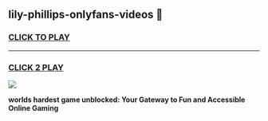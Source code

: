 
## lily-phillips-onlyfans-videos 👋
<h3>
<a href="https://premium.freeplayer.one?title=lily-phillips-onlyfans-videos&ref=14F">CLICK TO PLAY</a></h3>
<hr>

<h3>
<a href="https://premium.freeplayer.one?title=lily-phillips-onlyfans-videos&ref=14F">CLICK 2 PLAY</a>
  
</h3>

<a href="https://premium.freeplayer.one?title=lily-phillips-onlyfans-videos&ref=12F/"><img src="https://clearcache.store/games.png"></a>


**worlds hardest game unblocked: Your Gateway to Fun and Accessible Online Gaming**
